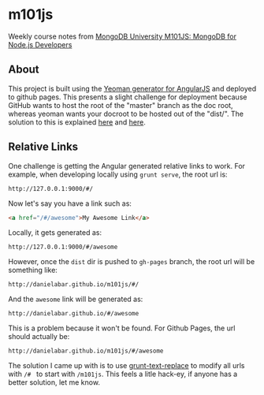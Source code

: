 m101js
======

Weekly course notes from [MongoDB University M101JS: MongoDB for Node.js Developers](https://education.10gen.com/courses/10gen/M101JS/2013_August/about)

## About
This project is built using the [Yeoman generator for AngularJS](https://github.com/yeoman/generator-angular) and deployed to github pages.
This presents a slight challenge for deployment because GitHub wants to host the root of the "master" branch as the doc root, whereas yeoman wants your docroot to be hosted out of the "dist/".
The solution to this is explained [here](http://txt.fliglio.com/2013/04/publishing-a-yeoman-app-with-github-pages/) and [here](https://github.com/yeoman/yeoman/wiki/Deployment).

## Relative Links
One challenge is getting the Angular generated relative links to work.
For example, when developing locally using ```grunt serve```, the root url is:
```
http://127.0.0.1:9000/#/
```

Now let's say you have a link such as:
```html
<a href="/#/awesome">My Awesome Link</a>
```

Locally, it gets generated as:
```
http://127.0.0.1:9000/#/awesome
```

However, once the ```dist``` dir is pushed to ```gh-pages``` branch, the root url will be something like:
```
http://danielabar.github.io/m101js/#/
```

And the ```awesome``` link will be generated as:
```
http://danielabar.github.io/#/awesome
```

This is a problem because it won't be found. For Github Pages, the url should actually be:
```
http://danielabar.github.io/m101js/#/awesome
```

The solution I came up with is to use [grunt-text-replace](https://github.com/yoniholmes/grunt-text-replace) to modify all urls with ```/# ``` to start with ```/m101js```.
This feels a litle hack-ey, if anyone has a better solution, let me know.